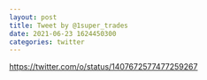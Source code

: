 ```yaml
--- 
layout: post 
title: Tweet by @1super_trades 
date: 2021-06-23 1624450300 
categories: twitter 
--- 
```

https://twitter.com/o/status/1407672577477259267